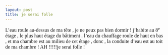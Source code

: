 ```yaml
---
layout: post
title: je serai folle
---
```


<p><font size="3"><font face="Times New Roman">L’eau roule au-dessus de ma tête , je ne peux pas bien dormir ! j’habite au 8<sup>e</sup> étage , le plus haut étage du bâtiment . l’eau du chauffage roule de haut en bas , et ma chambre est au milieu de cet étage , donc , la conduite d’eau est au toit de ma chambre ! AH !!!!!je serai folle !</font></font></p>
